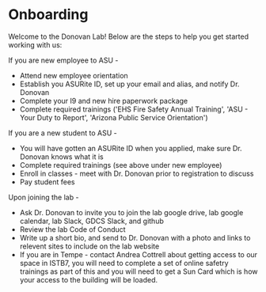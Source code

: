 # Onboarding

Welcome to the Donovan Lab! Below are the steps to help you get started working with us:

If you are new employee to ASU - 
* Attend new employee orientation
* Establish you ASURite ID, set up your email and alias, and notify Dr. Donovan
* Complete your I9 and new hire paperwork package
* Complete required trainings ('EHS Fire Safety Annual Training', 'ASU - Your Duty to Report', 'Arizona Public Service Orientation') 

If you are a new student to ASU - 
* You will have gotten an ASURite ID when you applied, make sure Dr. Donovan knows what it is
* Complete required trainings (see above under new employee)
* Enroll in classes - meet with Dr. Donovan prior to registration to discuss
* Pay student fees

Upon joining the lab - 
* Ask Dr. Donovan to invite you to join the lab google drive, lab google calendar, lab Slack, GDCS Slack, and github
* Review the lab Code of Conduct
* Write up a short bio, and send to Dr. Donovan with a photo and links to relevent sites to include on the lab website
* If you are in Tempe - contact Andrea Cottrell about getting access to our space in ISTB7, you will need to complete a set of online safetry trainings as part of this and you will need to get a Sun Card which is how your access to the building will be loaded.
